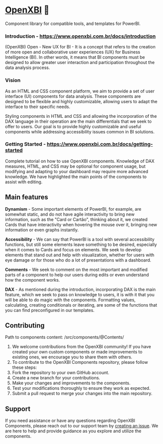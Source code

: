 # [OpenXBI](https://www.openxbi.com.br/) 🚀
Component library for compatible tools, and templates for PowerBI.

### Introduction - https://www.openxbi.com.br/docs/introduction
(OpenXBI) Open - New UX for BI - It is a concept that refers to the creation of more open and collaborative user experiences (UX) for Business Intelligence (BI). In other words, it means that BI components must be designed to allow greater user interaction and participation throughout the data analysis process.

### Vision
As an HTML and CSS component platform, we aim to provide a set of user interface (UI) components for data analysis. These components are designed to be flexible and highly customizable, allowing users to adapt the interface to their specific needs.

Styling components in HTML and CSS and allowing the incorporation of the DAX language in their operation are the main differentials that we seek to offer to users. Our goal is to provide highly customizable and useful components while addressing accessibility issues common in BI solutions.

### Getting Started - https://www.openxbi.com.br/docs/getting-started
Complete tutorial on how to use OpenXBI components.
Knowledge of DAX measures, HTML, and CSS may be optional for component usage, but modifying and adapting to your dashboard may require more advanced knowledge. We have highlighted the main points of the components to assist with editing.



## Main features
**Dynamism** - Some important elements of PowerBI, for example, are somewhat static, and do not have agile interactivity to bring new information, such as the "Card or Cartão", thinking about it, we created Cards that have interactivity when hovering the mouse over it, bringing new information or even graphs instantly.

**Accessibility** - We can say that PowerBI is a tool with several accessibility functions, but still some elements leave something to be desired, especially when it comes to Cards and focus on elements. We seek to develop elements that stand out and help with visualization, whether for users with eye damage or for those who do a lot of presentations with a dashboard.

**Comments** - We seek to comment on the most important and modified parts of a component to help our users during edits or even understand how the component works.

**DAX** - As mentioned during the introduction, incorporating DAX is the main feature, which we seek to pass on knowledge to users, it is with it that you will be able to do magic with the components. Formatting values, calculating, creating conditionals or iterating, are some of the functions that you can find preconfigured in our templates.

## Contributing
Path to components content: /src/components/@Contents/
1. We welcome contributions from the OpenXBI community! If you have created your own custom components or made improvements to existing ones, we encourage you to share them with others.
2. To contribute to the OpenXBI Components repository, please follow these steps:
3. Fork the repository to your own GitHub account.
4. Create a new branch for your contributions.
5. Make your changes and improvements to the components.
6. Test your modifications thoroughly to ensure they work as expected.
7. Submit a pull request to merge your changes into the main repository.

## Support
If you need assistance or have any questions regarding OpenXBI Components, please reach out to our support team by [creating an issue](https://github.com/raphaph/openxbi-react/issues). We are here to help and provide guidance as you explore and utilize the components.
